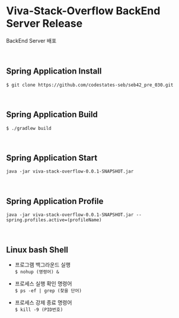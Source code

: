 # Viva-Stack-Overflow BackEnd Server Release
BackEnd Server 배포

<br>

## Spring Application Install
``` $ git clone https://github.com/codestates-seb/seb42_pre_030.git ```

<br>

## Spring Application Build
```$ ./gradlew build```

<br>

## Spring Application Start
``` java -jar viva-stack-overflow-0.0.1-SNAPSHOT.jar ```

<br>

## Spring Application Profile
``` java -jar viva-stack-overflow-0.0.1-SNAPSHOT.jar --spring.profiles.active=(profileName) ```

<br>

## Linux bash Shell
- 프로그램 백그라운드 실행  
``` $ nohup (명령어) & ```


- 프로세스 실행 확인 명령어  
``` $ ps -ef | grep (찾을 단어) ```


- 프로세스 강제 종료 명령어  
``` $ kill -9 (PID번호) ```
